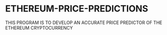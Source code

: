 # ETHEREUM-PRICE-PREDICTIONS
 THIS PROGRAM IS TO DEVELOP AN ACCURATE PRICE PREDICTOR OF THE ETHEREUM CRYPTOCURRENCY
